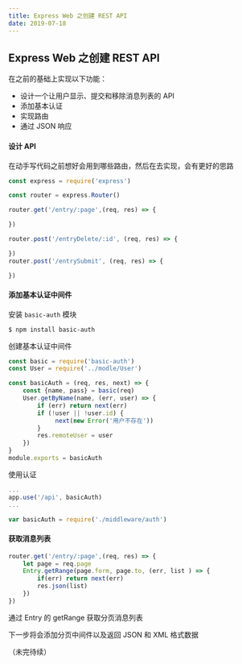 ```yaml
---
title: Express Web 之创建 REST API
date: 2019-07-18
---
```


## Express Web 之创建 REST API



在之前的基础上实现以下功能：
- 设计一个让用户显示、提交和移除消息列表的 API
- 添加基本认证
- 实现路由
- 通过 JSON 响应




#### 设计 API

在动手写代码之前想好会用到哪些路由，然后在去实现，会有更好的思路
```js
const express = require('express')

const router = express.Router()

router.get('/entry/:page',(req, res) => {

})

router.post('/entryDelete/:id', (req, res) => {

})
router.post('/entrySubmit', (req, res) => {

})
```




#### 添加基本认证中间件

安装 `basic-auth` 模块

```bash
$ npm install basic-auth
```
创建基本认证中间件

```js
const basic = require('basic-auth')
const User = require('../modle/User')

const basicAuth = (req, res, next) => {
    const {name, pass} = basic(req)
    User.getByName(name, (err, user) => {
        if (err) return next(err)
        if (!user || !user.id) {
             next(new Error('用户不存在'))
        } 
        res.remoteUser = user
    })
}
module.exports = basicAuth
```
使用认证

```js
...
app.use('/api', basicAuth)
...

var basicAuth = require('./middleware/auth')
```




#### 获取消息列表

```js
router.get('/entry/:page',(req, res) => {
    let page = req.page
    Entry.getRange(page.form, page.to, (err, list ) => {
        if(err) return next(err)
        res.json(list)
    })
})
```
通过 Entry 的 getRange 获取分页消息列表



下一步将会添加分页中间件以及返回 JSON 和 XML 格式数据

（未完待续）


